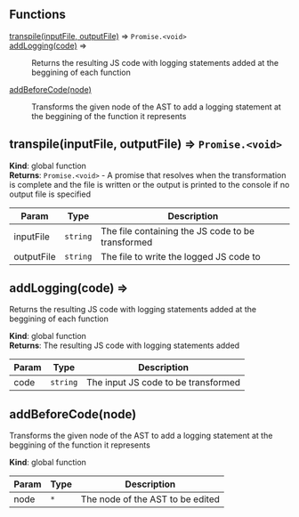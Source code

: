 ## Functions

<dl>
<dt><a href="#transpile">transpile(inputFile, outputFile)</a> ⇒ <code>Promise.&lt;void&gt;</code></dt>
<dd></dd>
<dt><a href="#addLogging">addLogging(code)</a> ⇒</dt>
<dd><p>Returns the resulting JS code with logging statements added at the beggining
of each function</p>
</dd>
<dt><a href="#addBeforeCode">addBeforeCode(node)</a></dt>
<dd><p>Transforms the given node of the AST to add a logging statement at the
beggining of the function it represents</p>
</dd>
</dl>

<a name="transpile"></a>

## transpile(inputFile, outputFile) ⇒ <code>Promise.&lt;void&gt;</code>
**Kind**: global function  
**Returns**: <code>Promise.&lt;void&gt;</code> - A promise that resolves when the transformation
is complete and the file is written or the output is printed to the console
if no output file is specified  

| Param | Type | Description |
| --- | --- | --- |
| inputFile | <code>string</code> | The file containing the JS code to be  transformed |
| outputFile | <code>string</code> | The file to write the logged JS code to |

<a name="addLogging"></a>

## addLogging(code) ⇒
Returns the resulting JS code with logging statements added at the beggining
of each function

**Kind**: global function  
**Returns**: The resulting JS code with logging statements added  

| Param | Type | Description |
| --- | --- | --- |
| code | <code>string</code> | The input JS code to be transformed |

<a name="addBeforeCode"></a>

## addBeforeCode(node)
Transforms the given node of the AST to add a logging statement at the
beggining of the function it represents

**Kind**: global function  

| Param | Type | Description |
| --- | --- | --- |
| node | <code>\*</code> | The node of the AST to be edited |

